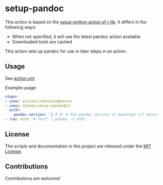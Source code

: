 # setup-pandoc
This action is based on the [setup-python action of r-lib](https://github.com/r-lib/actions). It differs in the following ways:
- When not specified, it will use the latest pandoc action available
- Downloaded tools are cached

This action sets up pandoc for use in later steps in an action.
## Usage
See [action.yml](action.yml)

Example usage:
```yaml
steps:
- uses: actions/checkout@master
- uses: nikeee/setup-pandoc@v1
  with:
    pandoc-version: '2.7.3' # The pandoc version to download (if necessary) and use.
- run: echo "# Test" | pandoc -t html
```

## License
The scripts and documentation in this project are released under the [MIT License](LICENSE).

## Contributions
Contributions are welcome!
